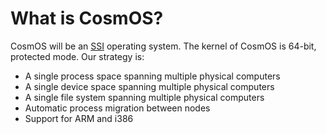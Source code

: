 
# What is CosmOS?


CosmOS will be an [SSI](https://en.wikipedia.org/wiki/Single_system_image) operating system.  The kernel of CosmOS is 64-bit, protected mode.  Our strategy is:

* A single process space spanning multiple physical computers
* A single device space spanning multiple physical computers
* A single file system spanning multiple physical computers
* Automatic process migration between nodes
* Support for ARM and i386




